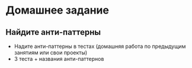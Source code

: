 # Домашнее задание

## Найдите анти-паттерны
 * Надите анти-паттерны в тестах (домашняя работа по предыдущим занятиям или свои проекты)
 * 3 теста + названия анти-паттернов